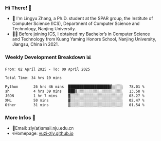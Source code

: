 ### Hi There! 👋 
- 🐳 I'm Lingyu Zhang, a Ph.D. student at the SPAR group, the Institute of Computer Science (ICS), Department of Computer Science and Technology, Nanjing University.
- 🧑‍🎓 Before joining ICS, I obtained my Bachelor’s in Computer Science and Technology from Kuang Yaming Honors School, Nanjing University, Jiangsu, China in 2021.

### Weekly Development Breakdown :bar_chart:

<!--START_SECTION:waka-->

```txt
From: 02 April 2025 - To: 09 April 2025

Total Time: 34 hrs 19 mins

Python       26 hrs 46 mins  ███████████████████▓░░░░░   78.01 %
sh           4 hrs 39 mins   ███▒░░░░░░░░░░░░░░░░░░░░░   13.58 %
JSON         1 hr 7 mins     ▓░░░░░░░░░░░░░░░░░░░░░░░░   03.27 %
XML          50 mins         ▓░░░░░░░░░░░░░░░░░░░░░░░░   02.47 %
Other        31 mins         ▒░░░░░░░░░░░░░░░░░░░░░░░░   01.54 %
```

<!--END_SECTION:waka-->

<!--
### Github Contributions :octocat:

![](https://raw.githubusercontent.com/yuzi-zly/yuzi-zly/output/github-contribution-grid-snake.svg)              
-->

### More Infos 📖

- 📧Email: zly(at)smail.nju.edu.cn
- 🌀Homepage: [yuzi-zly.github.io](https://yuzi-zly.github.io/)
